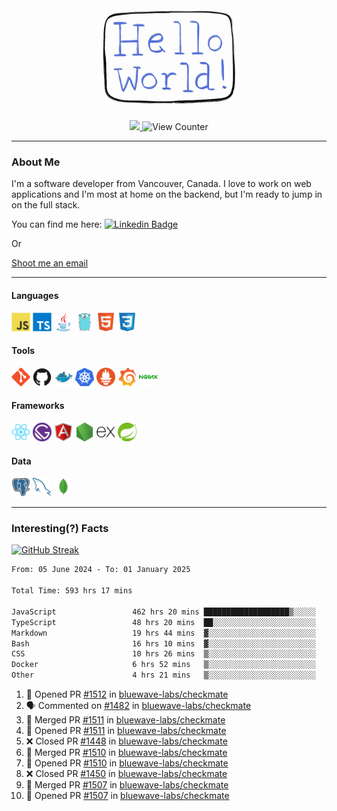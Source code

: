 <div align="center">
    <img src="./img/hello_world.webp" height="200px" width="">
    <div>
        <a href="https://www.linkedin.com/in/ajhollid">
            <img src="https://img.shields.io/badge/LinkedIn-blue"/>
        </a>
        <img src="https://komarev.com/ghpvc/?username=ajhollid&color=yellow" alt="View Counter">
    </div>
</div>

---

### About Me

I'm a software developer from Vancouver, Canada. I love to work on web applications and I'm most at home on the backend, but I'm ready to jump in on the full stack.

You can find me here: [![Linkedin Badge](https://img.shields.io/badge/-ajhollid-blue?style=flat&logo=Linkedin&logoColor=white)](https://www.linkedin.com/in/ajhollid)

Or

[Shoot me an email](mailto:ajhollid@gmail.com)

---

#### Languages

<div>
    <img src="./img/devicons/javascript-original.svg" width=30 height=30 alt="JavaScript">
    <img src="/img/devicons/typescript-original.svg" width=30 height=30 alt="TypeScript">
    <img src="./img/devicons/java-original.svg" width=30 height=30 alt="Java">
    <img src="./img/devicons/go-original.svg" width=30 height=30 alt="Golang">
    <img src="./img/devicons/html5-original.svg" width=30 height=30 alt="HTML 5">
    <img src="./img/devicons/css3-original.svg" width=30 height=30 alt="CSS 3">
</div>

#### Tools

<div>
    <img src="./img/devicons/git-original.svg" width=30 height=30 alt="Git">
    <img src="./img/devicons/github-original.svg" width=30 height=30 alt="Github">
    <img src="./img/devicons/docker-original.svg" width=30 
    height=30 alt="Docker">
    <img src="./img/devicons/kubernetes-original.svg" width=30 height=30 alt="K8">
    <img src="./img/devicons/prometheus-original.svg" width=30 height=30 alt="Prometheus">
    <img src="./img/devicons/grafana-original.svg" width=30 height=30 alt="Grafana">
    <img src="./img/devicons/nginx-original.svg" width=30 height=30 alt="Nginx">
</div>

#### Frameworks

<div>
    <img src="./img/devicons/react-original.svg" width=30 height=30 alt="React">
    <img src="./img/devicons/gatsby-original.svg" width=30 height=30 alt="Gatsby">
    <img src="./img/devicons/angularjs-original.svg" width=30 height=30 alt="AngularJS">
    <img src="./img/devicons/nodejs-original.svg" width=30 height=30 alt="NodeJS">
    <img src="./img/devicons/express-original.svg" width=30 height=30 alt="Express">
    <img src="./img/devicons/spring-original.svg" width=30 height=30 alt="Spring">
</div>

#### Data

<div>
    <img src="./img/devicons/postgresql-original.svg" width=30 height=30 alt="Postgresql">
    <img src="./img/devicons/mysql-original.svg" width=30 height=30 alt="Mysql">
    <img src="./img/devicons/mongodb-original.svg" width=30 height=30 alt="MongoDB">
</div>

---

### Interesting(?) Facts

[![GitHub Streak](http://github-readme-streak-stats.herokuapp.com?user=ajhollid)](https://git.io/streak-stats)

 <!--START_SECTION:waka-->

```txt
From: 05 June 2024 - To: 01 January 2025

Total Time: 593 hrs 17 mins

JavaScript                 462 hrs 20 mins ███████████████████▒░░░░░   77.36 %
TypeScript                 48 hrs 20 mins  ██░░░░░░░░░░░░░░░░░░░░░░░   08.09 %
Markdown                   19 hrs 44 mins  ▓░░░░░░░░░░░░░░░░░░░░░░░░   03.30 %
Bash                       16 hrs 10 mins  ▓░░░░░░░░░░░░░░░░░░░░░░░░   02.71 %
CSS                        10 hrs 26 mins  ▒░░░░░░░░░░░░░░░░░░░░░░░░   01.75 %
Docker                     6 hrs 52 mins   ▒░░░░░░░░░░░░░░░░░░░░░░░░   01.15 %
Other                      4 hrs 21 mins   ▒░░░░░░░░░░░░░░░░░░░░░░░░   00.73 %
```

<!--END_SECTION:waka-->


<!--START_SECTION:activity-->
1. 💪 Opened PR [#1512](https://github.com/bluewave-labs/checkmate/pull/1512) in [bluewave-labs/checkmate](https://github.com/bluewave-labs/checkmate)
2. 🗣 Commented on [#1482](https://github.com/bluewave-labs/checkmate/issues/1482#issuecomment-2568365434) in [bluewave-labs/checkmate](https://github.com/bluewave-labs/checkmate)
3. 🎉 Merged PR [#1511](https://github.com/bluewave-labs/checkmate/pull/1511) in [bluewave-labs/checkmate](https://github.com/bluewave-labs/checkmate)
4. 💪 Opened PR [#1511](https://github.com/bluewave-labs/checkmate/pull/1511) in [bluewave-labs/checkmate](https://github.com/bluewave-labs/checkmate)
5. ❌ Closed PR [#1448](https://github.com/bluewave-labs/checkmate/pull/1448) in [bluewave-labs/checkmate](https://github.com/bluewave-labs/checkmate)
6. 🎉 Merged PR [#1510](https://github.com/bluewave-labs/checkmate/pull/1510) in [bluewave-labs/checkmate](https://github.com/bluewave-labs/checkmate)
7. 💪 Opened PR [#1510](https://github.com/bluewave-labs/checkmate/pull/1510) in [bluewave-labs/checkmate](https://github.com/bluewave-labs/checkmate)
8. ❌ Closed PR [#1450](https://github.com/bluewave-labs/checkmate/pull/1450) in [bluewave-labs/checkmate](https://github.com/bluewave-labs/checkmate)
9. 🎉 Merged PR [#1507](https://github.com/bluewave-labs/checkmate/pull/1507) in [bluewave-labs/checkmate](https://github.com/bluewave-labs/checkmate)
10. 💪 Opened PR [#1507](https://github.com/bluewave-labs/checkmate/pull/1507) in [bluewave-labs/checkmate](https://github.com/bluewave-labs/checkmate)
<!--END_SECTION:activity-->
